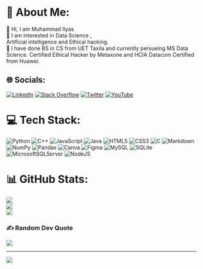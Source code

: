 # 💫 About Me:
👋 Hi, I am Muhammad Ilyas <br>👀 I am interested in Data Science ,<br>Artificial intelligence and Ethical hacking.<br>🌱 I have done BS in CS from UET Taxila and currently persueing MS Data Science. Certified Ethical Hacker by Metaxone and HCIA Datacom Certified from Huawei.


## 🌐 Socials:
[![LinkedIn](https://img.shields.io/badge/LinkedIn-%230077B5.svg?logo=linkedin&logoColor=white)](https://www.linkedin.com/in/muhammad-ilyas-ibrahim/) [![Stack Overflow](https://img.shields.io/badge/-Stackoverflow-FE7A16?logo=stack-overflow&logoColor=white)](https://stackoverflow.com/users/18039310) [![Twitter](https://img.shields.io/badge/Twitter-%231DA1F2.svg?logo=Twitter&logoColor=white)](https://twitter.com/TechWizard137) [![YouTube](https://img.shields.io/badge/YouTube-%23FF0000.svg?logo=YouTube&logoColor=white)](https://youtube.com/c/TECHWIZARD137) 

# 💻 Tech Stack:
![Python](https://img.shields.io/badge/python-3670A0?style=plastic&logo=python&logoColor=ffdd54) ![C++](https://img.shields.io/badge/c++-%2300599C.svg?style=plastic&logo=c%2B%2B&logoColor=white) ![JavaScript](https://img.shields.io/badge/javascript-%23323330.svg?style=plastic&logo=javascript&logoColor=%23F7DF1E) ![Java](https://img.shields.io/badge/java-%23ED8B00.svg?style=plastic&logo=java&logoColor=white) ![HTML5](https://img.shields.io/badge/html5-%23E34F26.svg?style=plastic&logo=html5&logoColor=white) ![CSS3](https://img.shields.io/badge/css3-%231572B6.svg?style=plastic&logo=css3&logoColor=white) ![C](https://img.shields.io/badge/c-%2300599C.svg?style=plastic&logo=c&logoColor=white) ![Markdown](https://img.shields.io/badge/markdown-%23000000.svg?style=plastic&logo=markdown&logoColor=white)  ![NumPy](https://img.shields.io/badge/numpy-%23013243.svg?style=plastic&logo=numpy&logoColor=white) ![Pandas](https://img.shields.io/badge/pandas-%23150458.svg?style=plastic&logo=pandas&logoColor=white) ![Canva](https://img.shields.io/badge/Canva-%2300C4CC.svg?style=plastic&logo=Canva&logoColor=white) 	![Figma](https://img.shields.io/badge/figma-%23F24E1E.svg?style=plastic&logo=figma&logoColor=white) ![MySQL](https://img.shields.io/badge/mysql-%2300f.svg?style=plastic&logo=mysql&logoColor=white) ![SQLite](https://img.shields.io/badge/sqlite-%2307405e.svg?style=plastic&logo=sqlite&logoColor=white) ![MicrosoftSQLServer](https://img.shields.io/badge/Microsoft%20SQL%20Sever-CC2927?style=plastic&logo=microsoft%20sql%20server&logoColor=white) ![NodeJS](https://img.shields.io/badge/node.js-6DA55F?style=plastic&logo=node.js&logoColor=white)
# 📊 GitHub Stats:
![](https://github-readme-stats.vercel.app/api?username=Muhammad-Ilyas-Ibrahim&theme=dark&hide_border=true&include_all_commits=true&count_private=true)<br/>
![](https://github-readme-streak-stats.herokuapp.com/?user=Muhammad-Ilyas-Ibrahim&theme=dark&hide_border=true)<br/>
![](https://github-readme-stats.vercel.app/api/top-langs/?username=Muhammad-Ilyas-Ibrahim&theme=dark&hide_border=true&include_all_commits=true&count_private=true&layout=compact)

### ✍️ Random Dev Quote
![](https://quotes-github-readme.vercel.app/api?type=horizontal&theme=radical)

---
[![](https://visitcount.itsvg.in/api?id=Muhammad-Ilyas-Ibrahim&icon=0&color=0)](https://visitcount.itsvg.in)
